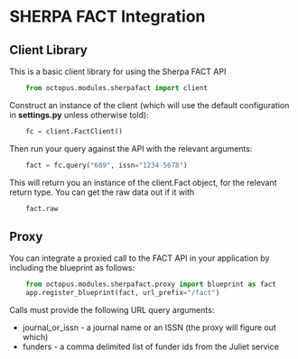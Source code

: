 # SHERPA FACT Integration

## Client Library

This is a basic client library for using the Sherpa FACT API

```python
    from octopus.modules.sherpafact import client
```

Construct an instance of the client (which will use the default configuration in **settings.py** unless otherwise told):

```python
    fc = client.FactClient()
```

Then run your query against the API with the relevant arguments:

```python
    fact = fc.query("609", issn="1234-5678")
```

This will return you an instance of the client.Fact object, for the relevant return type.  You can get the raw
data out if it with

```python
    fact.raw
```

## Proxy

You can integrate a proxied call to the FACT API in your application by including the blueprint as follows:

```python
    from octopus.modules.sherpafact.proxy import blueprint as fact
    app.register_blueprint(fact, url_prefix="/fact")
```

Calls must provide the following URL query arguments:

* journal_or_issn - a journal name or an ISSN (the proxy will figure out which)
* funders - a comma delimited list of funder ids from the Juliet service